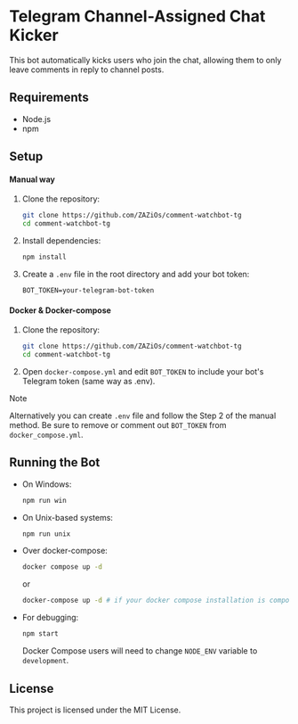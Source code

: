 # Telegram Channel-Assigned Chat Kicker

This bot automatically kicks users who join the chat, allowing them to only leave comments in reply to channel posts.

## Requirements

- Node.js
- npm

## Setup
#### Manual way

1. Clone the repository:
    ```sh
    git clone https://github.com/ZAZiOs/comment-watchbot-tg
    cd comment-watchbot-tg
    ```

2. Install dependencies:
    ```sh
    npm install
    ```

3. Create a `.env` file in the root directory and add your bot token:
    ```env
    BOT_TOKEN=your-telegram-bot-token
    ```

#### Docker & Docker-compose

1. Clone the repository:
    ```sh
    git clone https://github.com/ZAZiOs/comment-watchbot-tg
    cd comment-watchbot-tg
    ```

2. Open `docker-compose.yml` and edit `BOT_TOKEN` to include your bot's Telegram token (same way as .env).
>[!NOTE]
> Alternatively you can create `.env` file and follow the Step 2 of the manual method. Be sure to remove or comment out `BOT_TOKEN` from `docker_compose.yml`.

## Running the Bot

- On Windows:
    ```sh
    npm run win
    ```

- On Unix-based systems:
    ```sh
    npm run unix
    ```

- Over docker-compose:
    ```sh
    docker compose up -d
    ``` 
    or 
    ```sh
    docker-compose up -d # if your docker compose installation is component-based
    ```

- For debugging:
    ```sh
    npm start
    ```

  Docker Compose users will need to change `NODE_ENV` variable to `development`.  

## License

This project is licensed under the MIT License.
